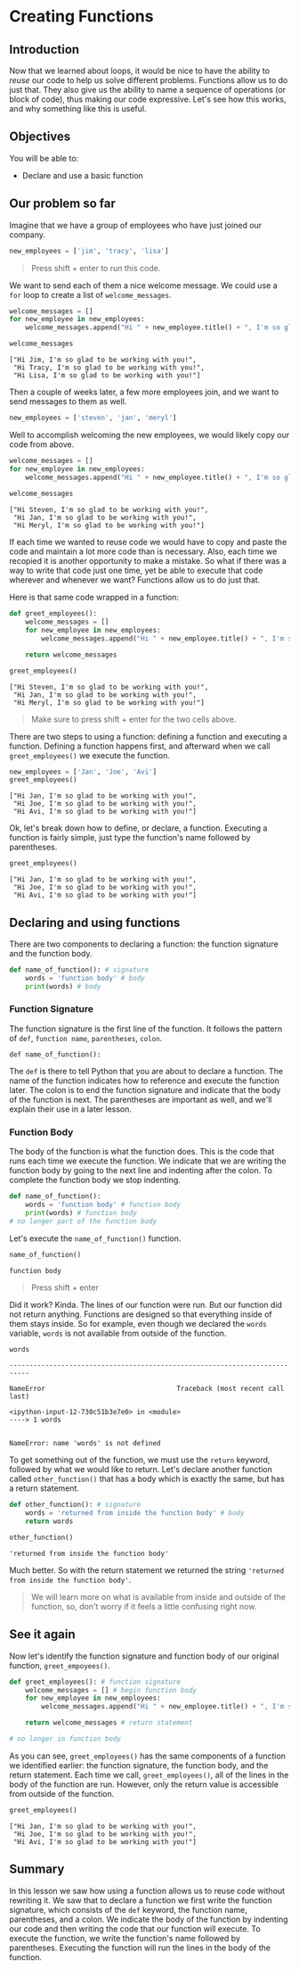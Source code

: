 
# Creating Functions

## Introduction
Now that we learned about loops, it would be nice to have the ability to *reuse* our code to help us solve different problems. Functions allow us to do just that. They also give us the ability to name a sequence of operations (or block of code), thus making our code expressive. Let's see how this works, and why something like this is useful.

## Objectives
You will be able to:
* Declare and use a basic function

## Our problem so far 

Imagine that we have a group of employees who have just joined our company.  


```python
new_employees = ['jim', 'tracy', 'lisa']
```

> Press shift + enter to run this code.

We want to send each of them a nice welcome message.  We could use a `for` loop to create a list of `welcome_messages`.


```python
welcome_messages = []
for new_employee in new_employees:
    welcome_messages.append("Hi " + new_employee.title() + ", I'm so glad to be working with you!" )

welcome_messages
```




    ["Hi Jim, I'm so glad to be working with you!",
     "Hi Tracy, I'm so glad to be working with you!",
     "Hi Lisa, I'm so glad to be working with you!"]



Then a couple of weeks later, a few more employees join, and we want to send messages to them as well.


```python
new_employees = ['steven', 'jan', 'meryl']
```

Well to accomplish welcoming the new employees, we would likely copy our code from above.


```python
welcome_messages = []
for new_employee in new_employees:
    welcome_messages.append("Hi " + new_employee.title() + ", I'm so glad to be working with you!" )
    
welcome_messages
```




    ["Hi Steven, I'm so glad to be working with you!",
     "Hi Jan, I'm so glad to be working with you!",
     "Hi Meryl, I'm so glad to be working with you!"]



If each time we wanted to reuse code we would have to copy and paste the code and maintain a lot more code than is necessary.  Also, each time we recopied it is another opportunity to make a mistake.  So what if there was a way to write that code just one time, yet be able to execute that code wherever and whenever we want?  Functions allow us to do just that.

Here is that same code wrapped in a function: 


```python
def greet_employees():
    welcome_messages = []
    for new_employee in new_employees:
        welcome_messages.append("Hi " + new_employee.title() + ", I'm so glad to be working with you!" )

    return welcome_messages
```


```python
greet_employees()
```




    ["Hi Steven, I'm so glad to be working with you!",
     "Hi Jan, I'm so glad to be working with you!",
     "Hi Meryl, I'm so glad to be working with you!"]



> Make sure to press shift + enter for the two cells above.

There are two steps to using a function: defining a function and executing a function.  Defining a function happens first, and afterward when we call `greet_employees()` we execute the function.   


```python
new_employees = ['Jan', 'Joe', 'Avi']
greet_employees()
```




    ["Hi Jan, I'm so glad to be working with you!",
     "Hi Joe, I'm so glad to be working with you!",
     "Hi Avi, I'm so glad to be working with you!"]



Ok, let's break down how to define, or declare, a function.  Executing a function is fairly simple, just type the function's name followed by parentheses.


```python
greet_employees()
```




    ["Hi Jan, I'm so glad to be working with you!",
     "Hi Joe, I'm so glad to be working with you!",
     "Hi Avi, I'm so glad to be working with you!"]



## Declaring and using functions

There are two components to declaring a function: the function signature and the function body.


```python
def name_of_function(): # signature
    words = 'function body' # body
    print(words) # body
```

### Function Signature

The function signature is the first line of the function.  It follows the pattern of `def`, `function name`, `parentheses`, `colon`.

`def name_of_function():`

The `def` is there to tell Python that you are about to declare a function.  The name of the function indicates how to reference and execute the function later.  The colon is to end the function signature and indicate that the body of the function is next.  The parentheses are important as well, and we'll explain their use in a later lesson.

### Function Body

The body of the function is what the function does.  This is the code that runs each time we execute the function.  We indicate that we are writing the function body by going to the next line and indenting after the colon.  To complete the function body we stop indenting.  


```python
def name_of_function(): 
    words = 'function body' # function body
    print(words) # function body    
# no longer part of the function body
```

Let's execute the `name_of_function()` function.


```python
name_of_function()
```

    function body


> Press shift + enter

Did it work?  Kinda.  The lines of our function were run.  But our function did not return anything.  Functions are designed so that everything inside of them stays inside.  So for example, even though we declared the `words` variable, `words` is not available from outside of the function.


```python
words
```


    ---------------------------------------------------------------------------

    NameError                                 Traceback (most recent call last)

    <ipython-input-12-730c51b3e7e0> in <module>
    ----> 1 words
    

    NameError: name 'words' is not defined


To get something out of the function, we must use the `return` keyword, followed by what we would like to return.  Let's declare another function called `other_function()` that has a body which is exactly the same, but has a return statement.


```python
def other_function(): # signature
    words = 'returned from inside the function body' # body
    return words
```


```python
other_function()
```




    'returned from inside the function body'



Much better.  So with the return statement we returned the string `'returned from inside the function body'`.

> We will learn more on what is available from inside and outside of the function, so, don't worry if it feels a little confusing right now.

## See it again

Now let's identify the function signature and function body of our original function, `greet_empoyees()`.


```python
def greet_employees(): # function signature
    welcome_messages = [] # begin function body
    for new_employee in new_employees:
        welcome_messages.append("Hi " + new_employee.title() + ", I'm so glad to be working with you!" )

    return welcome_messages # return statement

# no longer in function body
```

As you can see, `greet_employees()` has the same components of a function we identified earlier: the function signature, the function body, and the return statement. Each time we call, `greet_employees()`, all of the lines in the body of the function are run.  However, only the return value is accessible from outside of the function.


```python
greet_employees()
```




    ["Hi Jan, I'm so glad to be working with you!",
     "Hi Joe, I'm so glad to be working with you!",
     "Hi Avi, I'm so glad to be working with you!"]



## Summary

In this lesson we saw how using a function allows us to reuse code without rewriting it.  We saw that to declare a function we first write the function signature, which consists of the `def` keyword, the function name, parentheses, and a colon.  We indicate the body of the function by indenting our code and then writing the code that our function will execute.  To execute the function, we write the function's name followed by parentheses.  Executing the function will run the lines in the body of the function.
